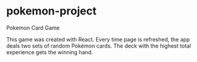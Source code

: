 # pokemon-project
Pokemon Card Game

This game was created with React. Every time page is refreshed, the app deals two sets of random Pokémon cards.  The deck with the highest total experience gets the winning hand.
